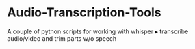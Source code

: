 # Audio-Transcription-Tools
A couple of python scripts for working with whisper ▸ transcribe audio/video and trim parts w/o speech 
